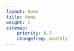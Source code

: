 ```yaml
---
layout: home 
title: Home
weight: 1
sitemap:
    priority: 0.7
    changefreq: monthly
---
```

<!-- New section, needs content
<div class="container">
{% jumbotron %}
{% capture body %}
#  Heading 1
We are TinkerSoc!
{% endcapture %}
{{ body | markdownify }}
{% endjumbotron %}
</div>
-->
